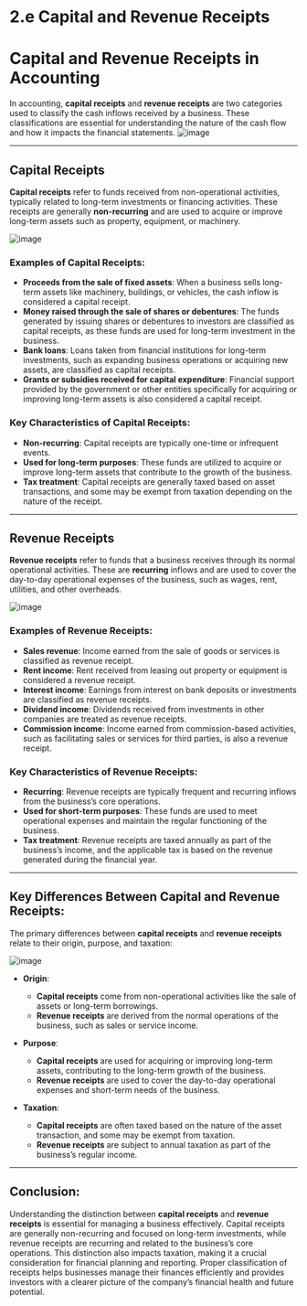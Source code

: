 # 2.e Capital and Revenue Receipts
# Capital and Revenue Receipts in Accounting

In accounting, **capital receipts** and **revenue receipts** are two categories used to classify the cash inflows received by a business. These classifications are essential for understanding the nature of the cash flow and how it impacts the financial statements.
![image](https://github.com/user-attachments/assets/c78ff267-3fcc-4363-8721-764381d25f8b)

---

## Capital Receipts

**Capital receipts** refer to funds received from non-operational activities, typically related to long-term investments or financing activities. These receipts are generally **non-recurring** and are used to acquire or improve long-term assets such as property, equipment, or machinery.

![image](https://github.com/user-attachments/assets/118c8a0f-4502-4f79-9007-b3edb24f0415)

### Examples of Capital Receipts:
- **Proceeds from the sale of fixed assets**: When a business sells long-term assets like machinery, buildings, or vehicles, the cash inflow is considered a capital receipt.
- **Money raised through the sale of shares or debentures**: The funds generated by issuing shares or debentures to investors are classified as capital receipts, as these funds are used for long-term investment in the business.
- **Bank loans**: Loans taken from financial institutions for long-term investments, such as expanding business operations or acquiring new assets, are classified as capital receipts.
- **Grants or subsidies received for capital expenditure**: Financial support provided by the government or other entities specifically for acquiring or improving long-term assets is also considered a capital receipt.

### Key Characteristics of Capital Receipts:
- **Non-recurring**: Capital receipts are typically one-time or infrequent events.
- **Used for long-term purposes**: These funds are utilized to acquire or improve long-term assets that contribute to the growth of the business.
- **Tax treatment**: Capital receipts are generally taxed based on asset transactions, and some may be exempt from taxation depending on the nature of the receipt.

---

## Revenue Receipts

**Revenue receipts** refer to funds that a business receives through its normal operational activities. These are **recurring** inflows and are used to cover the day-to-day operational expenses of the business, such as wages, rent, utilities, and other overheads.

![image](https://github.com/user-attachments/assets/56906d2f-3ed2-4268-9ae6-d456b9849bce)

### Examples of Revenue Receipts:
- **Sales revenue**: Income earned from the sale of goods or services is classified as revenue receipt.
- **Rent income**: Rent received from leasing out property or equipment is considered a revenue receipt.
- **Interest income**: Earnings from interest on bank deposits or investments are classified as revenue receipts.
- **Dividend income**: Dividends received from investments in other companies are treated as revenue receipts.
- **Commission income**: Income earned from commission-based activities, such as facilitating sales or services for third parties, is also a revenue receipt.

### Key Characteristics of Revenue Receipts:
- **Recurring**: Revenue receipts are typically frequent and recurring inflows from the business’s core operations.
- **Used for short-term purposes**: These funds are used to meet operational expenses and maintain the regular functioning of the business.
- **Tax treatment**: Revenue receipts are taxed annually as part of the business’s income, and the applicable tax is based on the revenue generated during the financial year.

---

## Key Differences Between Capital and Revenue Receipts:

The primary differences between **capital receipts** and **revenue receipts** relate to their origin, purpose, and taxation:

![image](https://github.com/user-attachments/assets/ec6df5e5-c5f9-4814-a0cc-f1993adc68c7)

- **Origin**:
  - **Capital receipts** come from non-operational activities like the sale of assets or long-term borrowings.
  - **Revenue receipts** are derived from the normal operations of the business, such as sales or service income.
  
- **Purpose**:
  - **Capital receipts** are used for acquiring or improving long-term assets, contributing to the long-term growth of the business.
  - **Revenue receipts** are used to cover the day-to-day operational expenses and short-term needs of the business.
  
- **Taxation**:
  - **Capital receipts** are often taxed based on the nature of the asset transaction, and some may be exempt from taxation.
  - **Revenue receipts** are subject to annual taxation as part of the business’s regular income.

---

## Conclusion:

Understanding the distinction between **capital receipts** and **revenue receipts** is essential for managing a business effectively. Capital receipts are generally non-recurring and focused on long-term investments, while revenue receipts are recurring and related to the business’s core operations. This distinction also impacts taxation, making it a crucial consideration for financial planning and reporting. Proper classification of receipts helps businesses manage their finances efficiently and provides investors with a clearer picture of the company’s financial health and future potential.
